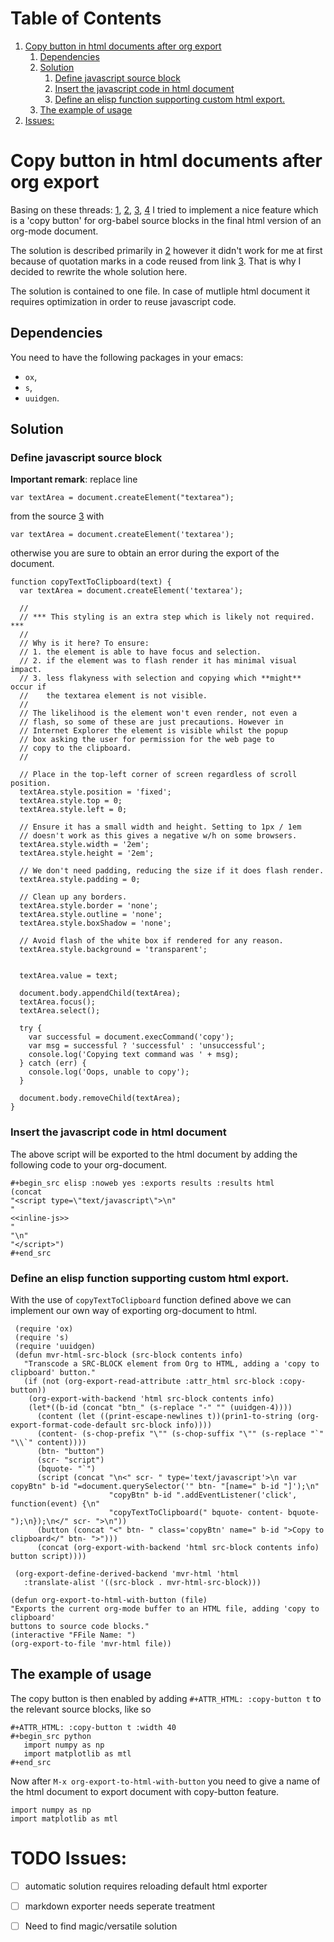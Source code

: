 
# Table of Contents

1.  [Copy button in html documents after org export](#org2818f0b)
    1.  [Dependencies](#orgdfb2738)
    2.  [Solution](#orge9e3887)
        1.  [Define javascript source block](#org11349f5)
        2.  [Insert the javascript code in html document](#org6920af8)
        3.  [Define an elisp function supporting custom html export.](#org6e9a93b)
    3.  [The example of usage](#org600de2d)
2.  [Issues:](#org31ce978)



<a id="org2818f0b"></a>

# Copy button in html documents after org export

Basing on these threads: 
[1](https://www.reddit.com/r/emacs/comments/blbfeu/orgmode_copy_source_block_button/),
[2](https://emacs.stackexchange.com/questions/31260/what-would-be-the-simplest-way-to-add-a-copy-to-clipboard-button-to-html-expor/31498#31498),
[3](https://stackoverflow.com/questions/400212/how-do-i-copy-to-the-clipboard-in-javascript/30810322#30810322),
[4](https://emacs.stackexchange.com/questions/28301/export-javascript-source-block-to-script-tag-in-html-when-exporting-org-file-to)
I tried to implement a nice feature which is a 'copy button'
for org-babel source blocks in the final html version of an org-mode 
document.

The solution is described primarily in [2](https://emacs.stackexchange.com/questions/31260/what-would-be-the-simplest-way-to-add-a-copy-to-clipboard-button-to-html-expor/31498#31498) however it didn't work
for me at first because of quotation marks
in a code reused from link [3](https://stackoverflow.com/questions/400212/how-do-i-copy-to-the-clipboard-in-javascript/30810322#30810322).
That is why I decided to rewrite the whole solution here.

The solution is contained to one file. In case of mutliple
html document it requires optimization in order to reuse javascript code.


<a id="orgdfb2738"></a>

## Dependencies

You need to have the following packages in your emacs:

-   `ox`,
-   `s`,
-   `uuidgen`.


<a id="orge9e3887"></a>

## Solution


<a id="org11349f5"></a>

### Define javascript source block

**Important remark**: replace line

`var textArea = document.createElement("textarea");`

from the source [3](https://stackoverflow.com/questions/400212/how-do-i-copy-to-the-clipboard-in-javascript/30810322#30810322) with

`var textArea = document.createElement('textarea');`

otherwise you are sure to obtain an error during the export of the
document. 

    function copyTextToClipboard(text) {
      var textArea = document.createElement('textarea');
    
      //
      // *** This styling is an extra step which is likely not required. ***
      //
      // Why is it here? To ensure:
      // 1. the element is able to have focus and selection.
      // 2. if the element was to flash render it has minimal visual impact.
      // 3. less flakyness with selection and copying which **might** occur if
      //    the textarea element is not visible.
      //
      // The likelihood is the element won't even render, not even a
      // flash, so some of these are just precautions. However in
      // Internet Explorer the element is visible whilst the popup
      // box asking the user for permission for the web page to
      // copy to the clipboard.
      //
    
      // Place in the top-left corner of screen regardless of scroll position.
      textArea.style.position = 'fixed';
      textArea.style.top = 0;
      textArea.style.left = 0;
    
      // Ensure it has a small width and height. Setting to 1px / 1em
      // doesn't work as this gives a negative w/h on some browsers.
      textArea.style.width = '2em';
      textArea.style.height = '2em';
    
      // We don't need padding, reducing the size if it does flash render.
      textArea.style.padding = 0;
    
      // Clean up any borders.
      textArea.style.border = 'none';
      textArea.style.outline = 'none';
      textArea.style.boxShadow = 'none';
    
      // Avoid flash of the white box if rendered for any reason.
      textArea.style.background = 'transparent';
    
    
      textArea.value = text;
    
      document.body.appendChild(textArea);
      textArea.focus();
      textArea.select();
    
      try {
        var successful = document.execCommand('copy');
        var msg = successful ? 'successful' : 'unsuccessful';
        console.log('Copying text command was ' + msg);
      } catch (err) {
        console.log('Oops, unable to copy');
      }
    
      document.body.removeChild(textArea);
    }


<a id="org6920af8"></a>

### Insert the javascript code in html document

The above script will be exported to the html document
by
adding the following code to your org-document.

    #+begin_src elisp :noweb yes :exports results :results html 
    (concat
    "<script type=\"text/javascript\">\n"
    "
    <<inline-js>>
    "
    "\n"
    "</script>")
    #+end_src

<script type="text/javascript">

function copyTextToClipboard(text) {
  var textArea = document.createElement('textarea');

  //
  // *** This styling is an extra step which is likely not required. ***
  //
  // Why is it here? To ensure:
  // 1. the element is able to have focus and selection.
  // 2. if the element was to flash render it has minimal visual impact.
  // 3. less flakyness with selection and copying which **might** occur if
  //    the textarea element is not visible.
  //
  // The likelihood is the element won't even render, not even a
  // flash, so some of these are just precautions. However in
  // Internet Explorer the element is visible whilst the popup
  // box asking the user for permission for the web page to
  // copy to the clipboard.
  //

  // Place in the top-left corner of screen regardless of scroll position.
  textArea.style.position = 'fixed';
  textArea.style.top = 0;
  textArea.style.left = 0;

  // Ensure it has a small width and height. Setting to 1px / 1em
  // doesn't work as this gives a negative w/h on some browsers.
  textArea.style.width = '2em';
  textArea.style.height = '2em';

  // We don't need padding, reducing the size if it does flash render.
  textArea.style.padding = 0;

  // Clean up any borders.
  textArea.style.border = 'none';
  textArea.style.outline = 'none';
  textArea.style.boxShadow = 'none';

  // Avoid flash of the white box if rendered for any reason.
  textArea.style.background = 'transparent';


  textArea.value = text;

  document.body.appendChild(textArea);
  textArea.focus();
  textArea.select();

  try {
    var successful = document.execCommand('copy');
    var msg = successful ? 'successful' : 'unsuccessful';
    console.log('Copying text command was ' + msg);
  } catch (err) {
    console.log('Oops, unable to copy');
  }

  document.body.removeChild(textArea);
}

</script>


<a id="org6e9a93b"></a>

### Define an elisp function supporting custom html export.

With the use of `copyTextToClipboard` function defined above
we can implement our own way of exporting org-document to html.

     (require 'ox)
     (require 's)
     (require 'uuidgen)
     (defun mvr-html-src-block (src-block contents info)
       "Transcode a SRC-BLOCK element from Org to HTML, adding a 'copy to clipboard' button."
       (if (not (org-export-read-attribute :attr_html src-block :copy-button))
        (org-export-with-backend 'html src-block contents info)
        (let*((b-id (concat "btn_" (s-replace "-" "" (uuidgen-4))))
          (content (let ((print-escape-newlines t))(prin1-to-string (org-export-format-code-default src-block info))))
          (content- (s-chop-prefix "\"" (s-chop-suffix "\"" (s-replace "`" "\\`" content))))
          (btn- "button")
          (scr- "script")
          (bquote- "`")
          (script (concat "\n<" scr- " type='text/javascript'>\n var copyBtn" b-id "=document.querySelector('" btn- "[name=" b-id "]');\n"
                          "copyBtn" b-id ".addEventListener('click', function(event) {\n"
                          "copyTextToClipboard(" bquote- content- bquote- ");\n});\n</" scr- ">\n"))
          (button (concat "<" btn- " class='copyBtn' name=" b-id ">Copy to clipboard</" btn- ">")))
          (concat (org-export-with-backend 'html src-block contents info)  button script))))
    
     (org-export-define-derived-backend 'mvr-html 'html
       :translate-alist '((src-block . mvr-html-src-block)))
    
    (defun org-export-to-html-with-button (file)
    "Exports the current org-mode buffer to an HTML file, adding 'copy to clipboard' 
    buttons to source code blocks."
    (interactive "FFile Name: ")
    (org-export-to-file 'mvr-html file))


<a id="org600de2d"></a>

## The example of usage

The copy button is then enabled by adding
`#+ATTR_HTML: :copy-button t`
to the relevant source blocks, like so

    #+ATTR_HTML: :copy-button t :width 40
    #+begin_src python
       import numpy as np
       import matplotlib as mtl
    #+end_src

Now after `M-x org-export-to-html-with-button`
you need to give a name of the html document to export
document with copy-button feature.

    import numpy as np
    import matplotlib as mtl


<a id="org31ce978"></a>

# TODO Issues:

-   [ ] automatic solution requires reloading default html exporter
-   [ ] markdown exporter needs seperate treatment
-   [ ] Need to find magic/versatile solution

